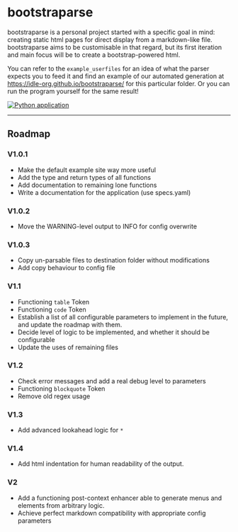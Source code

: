 # bootstraparse
bootstraparse is a personal project started with a specific goal in mind: creating static html pages for direct display from a markdown-like file.
bootstraparse aims to be customisable in that regard, but its first iteration and main focus will be to create a bootstrap-powered html.


You can refer to the `example_userfiles` for an idea of what the parser expects you to feed it and find an example of our automated generation at https://idle-org.github.io/bootstraparse/ for this particular folder. Or you can run the program yourself for the same result!

[![Python application](https://github.com/idle-org/bootstraparse/actions/workflows/python-app.yml/badge.svg?branch=main)](https://github.com/idle-org/bootstraparse/actions/workflows/python-app.yml)

---
## Roadmap
### V1.0.1
- Make the default example site way more useful
- Add the type and return types of all functions
- Add documentation to remaining lone functions
- Write a documentation for the application (use specs.yaml)

### V1.0.2
- Move the WARNING-level output to INFO for config overwrite

### V1.0.3
- Copy un-parsable files to destination folder without modifications
- Add copy behaviour to config file

### V1.1
- Functioning `table` Token
- Functioning `code` Token
- Establish a list of all configurable parameters to implement in the future, and update the roadmap with them.
- Decide level of logic to be implemented, and whether it should be configurable
- Update the uses of remaining files


### V1.2
- Check error messages and add a real debug level to parameters
- Functioning `blockquote` Token
- Remove old regex usage

### V1.3
- Add advanced lookahead logic for `*`

### V1.4
- Add html indentation for human readability of the output.

### V2
- Add a functioning post-context enhancer able to generate menus and elements from arbitrary logic.
- Achieve perfect markdown compatibility with appropriate config parameters
